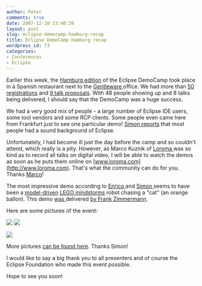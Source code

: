 ```yaml
---
author: Peter
comments: true
date: 2007-12-20 23:40:39
layout: post
slug: eclipse-democamp-hamburg-recap
title: Eclipse DemoCamp Hamburg recap
wordpress_id: 73
categories:
- Conferences
- Eclipse
---
```


Earlier this week, the [Hamburg edition](http://wiki.eclipse.org/Hamburg_DemoCamp) of the Eclipse DemoCamp took place in a Spanish restaurant next to the [Gentleware ](http://www.gentleware.com)office. We had more than [50 registrations](http://wiki.eclipse.org/Hamburg_DemoCamp#Who_Is_Attending) and [9 talk proposals](http://wiki.eclipse.org/Hamburg_DemoCamp#Presenters). With 48 people showing up and 8 talks being delivered, I should say that the DemoCamp was a huge success.

We had a very good mix of people - a large number of Eclipse IDE users, some tool vendors and some RCP clients. Some people even came here from Frankfurt just to see one particular demo! [Simon reports](http://www.techjava.de/topics/2007/12/eclipse-democamp-hamburg-2007/) that most people had a sound background of Eclipse.

Unfortunately, I had become ill just the day before the camp and so couldn't attend, which really is a pity. However, as Marco Kuznik of [Loroma ](http://www.loroma.com)was so kind as to record all talks on digital video, I will be able to watch the demos as soon as he puts them online on [www.loroma.com](http://www.loroma.com). That's what the community can do for you. Thanks [Marco](https://www.xing.com/profile/Marco_Kuznik)!

The most impressive demo according to [Enrico ](http://www.randomice.net/2007/12/do-you-see-the-difference/)and [Simon ](http://www.techjava.de/topics/2007/12/eclipse-democamp-hamburg-2007/)seems to have been a [model-driven](http://www.eclipse.org/modeling/) [LEGO mindstorms](http://mindstorms.lego.com/) robot chasing a "cat"  (an orange ballon). This demo [](http://farm3.static.flickr.com/2221/2119326823_b7d121ff10.jpg?v=0)[was ](http://www.flickr.com/photos/sza/2120113550/in/set-72157603486024952/)delivered [by ](http://www.flickr.com/photos/sza/2119328111/in/set-72157603486024952/)[Frank Zimmermann](http://www.nordakademie.de/index.php?id=1465&showUid=99&no_cache=1&all=1).

Here are some pictures of the event:

![](http://farm3.static.flickr.com/2133/2119331579_b5517210c7.jpg?v=0) ![](http://farm3.static.flickr.com/2091/2119314527_571b7b30dc.jpg?v=0)

![](http://farm3.static.flickr.com/2128/2120114562_dcb8d1f6ff.jpg?v=0)

More pictures [can be found  here](http://www.flickr.com/photos/sza/sets/72157603486024952/). Thanks Simon!

I would like to say a big thank you to all presenters and of course the Eclipse Foundation who made this event possible.

Hope to see you soon!
